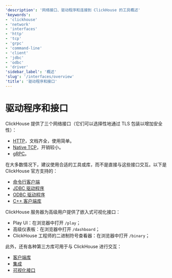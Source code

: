 ```yaml
---
'description': '网络接口、驱动程序和连接到 ClickHouse 的工具概述'
'keywords':
- 'clickhouse'
- 'network'
- 'interfaces'
- 'http'
- 'tcp'
- 'grpc'
- 'command-line'
- 'client'
- 'jdbc'
- 'odbc'
- 'driver'
'sidebar_label': '概述'
'slug': '/interfaces/overview'
'title': '驱动程序和接口'
---
```



# 驱动程序和接口

ClickHouse 提供了三个网络接口（它们可以选择性地通过 TLS 包装以增加安全性）：

- [HTTP](http.md)，文档齐全，使用简单。
- [Native TCP](../interfaces/tcp.md)，开销较小。
- [gRPC](grpc.md)。

在大多数情况下，建议使用合适的工具或库，而不是直接与这些接口交互。以下是 ClickHouse 官方支持的：

- [命令行客户端](../interfaces/cli.md)
- [JDBC 驱动程序](../interfaces/jdbc.md)
- [ODBC 驱动程序](../interfaces/odbc.md)
- [C++ 客户端库](../interfaces/cpp.md)

ClickHouse 服务器为高级用户提供了嵌入式可视化接口：

- Play UI：在浏览器中打开 `/play`；
- 高级仪表板：在浏览器中打开 `/dashboard`；
- ClickHouse 工程师的二进制符号查看器：在浏览器中打开 `/binary`；

此外，还有各种第三方库可用于与 ClickHouse 进行交互：

- [客户端库](../interfaces/third-party/client-libraries.md)
- [集成](../interfaces/third-party/integrations.md)
- [可视化接口](../interfaces/third-party/gui.md)
